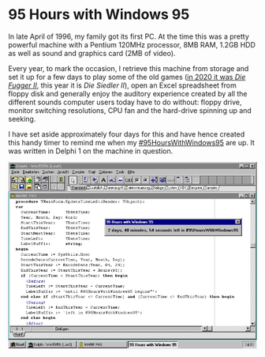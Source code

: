 # 95 Hours with Windows 95

In late April of 1996, my family got its first PC. At the time this was a pretty powerful machine with a Pentium 120MHz processor, 8MB RAM, 1.2GB HDD as well as sound and graphics card (2MB of video).

Every year, to mark the occasion, I retrieve this machine from storage and set it up for a few days to play some of the old games ([in 2020 it was *Die Fugger II*](https://personalnexus.wordpress.com/2020/05/03/playing-die-fugger-ii-in-2020/), this year it is *Die Siedler II*), open an Excel spreadsheet from floppy disk and generally enjoy the auditory experience created by all the different sounds computer users today have to do without: floppy drive, monitor switching resolutions, CPU fan and the hard-drive spinning up and seeking.

I have set aside approximately four days for this and have hence created this handy timer to remind me when my [#95HoursWithWindows95](https://twitter.com/hashtag/95HoursWithWindows95) are up. It was written in Delphi 1 on the machine in question.

![Running in Delphi 1 IDE on Windows 95](Screenshot.png)